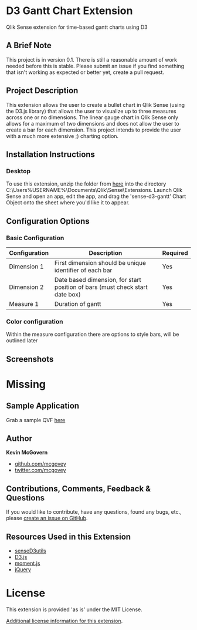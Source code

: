 # D3 Gantt Chart Extension
Qlik Sense extension for time-based gantt charts using D3

## A Brief Note
This project is in version 0.1.  There is still a reasonable amount of work needed before this is stable.  Please submit an issue if you find something that isn't working as expected or better yet, create a pull request.

## Project Description

This extension allows the user to create a bullet chart in Qlik Sense (using the D3.js library) that allows the user to visualize up to three measures across one or no dimensions.  The linear gauge chart in Qlik Sense only allows for a maximum of two dimensions and does not allow the user to create a bar for each dimension.  This project intends to provide the user with a much more extensive ;) charting option.


## Installation Instructions
### Desktop
To use this extension, unzip the folder from [here](https://github.com/mcgovey/qlik-sense-timebased-gantt/blob/master/dist/sense-d3-gantt.zip) into the directory C:\Users\%USERNAME%\Documents\Qlik\Sense\Extensions.  Launch Qlik Sense and open an app, edit the app, and drag the 'sense-d3-gantt' Chart Object onto the sheet where you'd like it to appear. 

## Configuration Options
### Basic Configuration
| Configuration | Description   | Required  |
| ------------- |---------------| -----|
| Dimension 1      | First dimension should be unique identifier of each bar  | Yes |
| Dimension 2      | Date based dimension, for start position of bars (must check start date box)      |   Yes |
| Measure 1 | Duration of gantt      |    Yes |

### Color configuration
Within the measure configuration there are options to style bars, will be outlined later

## Screenshots
# Missing

## Sample Application
Grab a sample QVF [here](https://github.com/mcgovey/qlik-sense-timebased-gantt/tree/master/examples)

## Author

**Kevin McGovern**

* [github.com/mcgovey](http://github.com/mcgovey)
* [twitter.com/mcgovey](http://twitter.com/mcgovey)

## Contributions, Comments, Feedback & Questions

If you would like to contribute, have any questions, found any bugs, etc., please [create an issue on GitHub](https://github.com/mcgovey/qlik-sense-timebased-gantt/issues).

## Resources Used in this Extension
* [senseD3utils](https://github.com/brianwmunz/QlikSenseD3Utils)
* [D3.js](https://d3js.org/)
* [moment.js](https://momentjs.com/)
* [jQuery](https://jquery.com/)

# License
This extension is provided 'as is' under the MIT License.

[Additional license information for this extension](https://github.com/McGovey/qlik-sense-timebased-gantt/blob/master/LICENSE.md).
